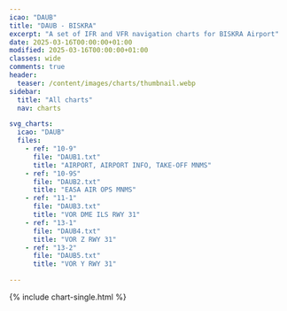 ```yaml
---
icao: "DAUB"
title: "DAUB - BISKRA"
excerpt: "A set of IFR and VFR navigation charts for BISKRA Airport"
date: 2025-03-16T00:00:00+01:00
modified: 2025-03-16T00:00:00+01:00
classes: wide
comments: true
header:
  teaser: /content/images/charts/thumbnail.webp
sidebar:
  title: "All charts"
  nav: charts

svg_charts:
  icao: "DAUB"
  files:
    - ref: "10-9"
      file: "DAUB1.txt"
      title: "AIRPORT, AIRPORT INFO, TAKE-OFF MNMS"
    - ref: "10-9S"
      file: "DAUB2.txt"
      title: "EASA AIR OPS MNMS"
    - ref: "11-1"
      file: "DAUB3.txt"
      title: "VOR DME ILS RWY 31"
    - ref: "13-1"
      file: "DAUB4.txt"
      title: "VOR Z RWY 31"
    - ref: "13-2"
      file: "DAUB5.txt"
      title: "VOR Y RWY 31"

---
```


{% include chart-single.html %}